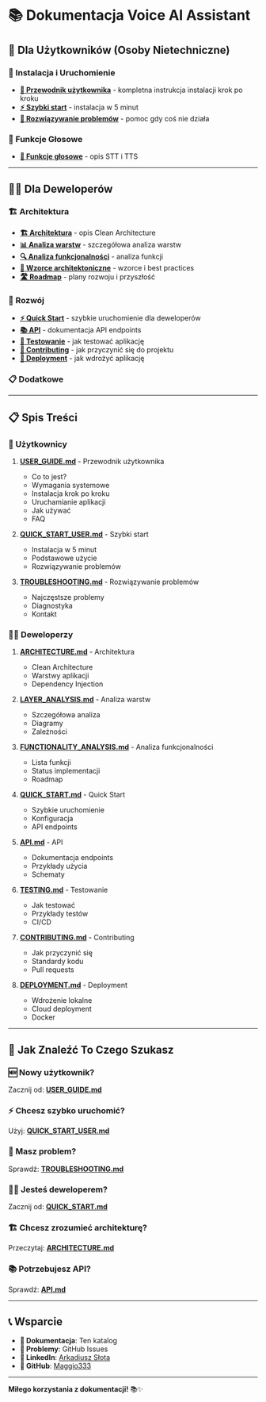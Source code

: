 # 📚 Dokumentacja Voice AI Assistant

## 👥 Dla Użytkowników (Osoby Nietechniczne)

### 🚀 Instalacja i Uruchomienie
- **[📖 Przewodnik użytkownika](USER_GUIDE.md)** - kompletna instrukcja instalacji krok po kroku
- **[⚡ Szybki start](QUICK_START_USER.md)** - instalacja w 5 minut
- **[🔧 Rozwiązywanie problemów](TROUBLESHOOTING.md)** - pomoc gdy coś nie działa

### 🎤 Funkcje Głosowe
- **[🎤 Funkcje głosowe](VOICE_FEATURES.md)** - opis STT i TTS

---

## 👨‍💻 Dla Deweloperów

### 🏗️ Architektura
- **[🏗️ Architektura](ARCHITECTURE.md)** - opis Clean Architecture
- **[📊 Analiza warstw](LAYER_ANALYSIS.md)** - szczegółowa analiza warstw
- **[🔍 Analiza funkcjonalności](FUNCTIONALITY_ANALYSIS.md)** - analiza funkcji
- **[🎯 Wzorce architektoniczne](ARCHITECTURAL_PATTERNS.md)** - wzorce i best practices
- **[🛣️ Roadmap](ROADMAP.md)** - plany rozwoju i przyszłość

### 🚀 Rozwój
- **[⚡ Quick Start](QUICK_START.md)** - szybkie uruchomienie dla deweloperów
- **[📚 API](API.md)** - dokumentacja API endpoints
- **[🧪 Testowanie](TESTING.md)** - jak testować aplikację
- **[🤝 Contributing](CONTRIBUTING.md)** - jak przyczynić się do projektu
- **[🚀 Deployment](DEPLOYMENT.md)** - jak wdrożyć aplikację

### 📋 Dodatkowe

---

## 📋 Spis Treści

### 👥 Użytkownicy
1. **[USER_GUIDE.md](USER_GUIDE.md)** - Przewodnik użytkownika
   - Co to jest?
   - Wymagania systemowe
   - Instalacja krok po kroku
   - Uruchamianie aplikacji
   - Jak używać
   - FAQ

2. **[QUICK_START_USER.md](QUICK_START_USER.md)** - Szybki start
   - Instalacja w 5 minut
   - Podstawowe użycie
   - Rozwiązywanie problemów

3. **[TROUBLESHOOTING.md](TROUBLESHOOTING.md)** - Rozwiązywanie problemów
   - Najczęstsze problemy
   - Diagnostyka
   - Kontakt


### 👨‍💻 Deweloperzy
1. **[ARCHITECTURE.md](ARCHITECTURE.md)** - Architektura
   - Clean Architecture
   - Warstwy aplikacji
   - Dependency Injection

2. **[LAYER_ANALYSIS.md](LAYER_ANALYSIS.md)** - Analiza warstw
   - Szczegółowa analiza
   - Diagramy
   - Zależności

3. **[FUNCTIONALITY_ANALYSIS.md](FUNCTIONALITY_ANALYSIS.md)** - Analiza funkcjonalności
   - Lista funkcji
   - Status implementacji
   - Roadmap

4. **[QUICK_START.md](QUICK_START.md)** - Quick Start
   - Szybkie uruchomienie
   - Konfiguracja
   - API endpoints

5. **[API.md](API.md)** - API
   - Dokumentacja endpoints
   - Przykłady użycia
   - Schematy

6. **[TESTING.md](TESTING.md)** - Testowanie
   - Jak testować
   - Przykłady testów
   - CI/CD

7. **[CONTRIBUTING.md](CONTRIBUTING.md)** - Contributing
   - Jak przyczynić się
   - Standardy kodu
   - Pull requests

8. **[DEPLOYMENT.md](DEPLOYMENT.md)** - Deployment
   - Wdrożenie lokalne
   - Cloud deployment
   - Docker


---

## 🎯 Jak Znaleźć To Czego Szukasz

### 🆕 Nowy użytkownik?
Zacznij od: **[USER_GUIDE.md](USER_GUIDE.md)**

### ⚡ Chcesz szybko uruchomić?
Użyj: **[QUICK_START_USER.md](QUICK_START_USER.md)**

### 🔧 Masz problem?
Sprawdź: **[TROUBLESHOOTING.md](TROUBLESHOOTING.md)**

### 👨‍💻 Jesteś deweloperem?
Zacznij od: **[QUICK_START.md](QUICK_START.md)**

### 🏗️ Chcesz zrozumieć architekturę?
Przeczytaj: **[ARCHITECTURE.md](ARCHITECTURE.md)**

### 📚 Potrzebujesz API?
Sprawdź: **[API.md](API.md)**

---

## 📞 Wsparcie

- **📖 Dokumentacja**: Ten katalog
- **🐛 Problemy**: GitHub Issues
- **💼 LinkedIn**: [Arkadiusz Słota](https://www.linkedin.com/in/arkadiusz-s%C5%82ota-229551172/)
- **🐙 GitHub**: [Maggio333](https://github.com/Maggio333)

---

**Miłego korzystania z dokumentacji!** 📚✨
